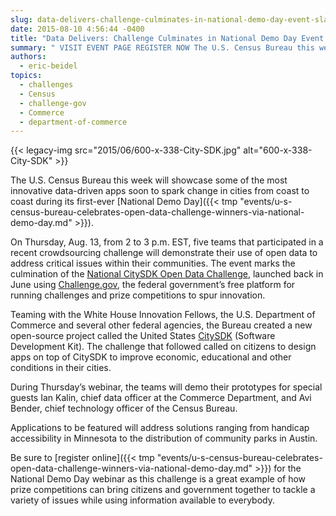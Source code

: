 ```yaml
---
slug: data-delivers-challenge-culminates-in-national-demo-day-event-slated-for-thursday
date: 2015-08-10 4:56:44 -0400
title: "Data Delivers: Challenge Culminates in National Demo Day Event Slated for Thursday"
summary: " VISIT EVENT PAGE REGISTER NOW The U.S. Census Bureau this week will showcase some of the most innovative data-driven apps soon to spark change in cities from coast to coast during its first-ever National Demo Day. On Thursday, Aug. 13, from 2 to 3 p.m. EST, five teams that participated"
authors:
  - eric-beidel
topics:
  - challenges
  - Census
  - challenge-gov
  - Commerce
  - department-of-commerce
---
```


{{< legacy-img src="2015/06/600-x-338-City-SDK.jpg" alt="600-x-338-City-SDK" >}}

The U.S. Census Bureau this week will showcase some of the most innovative data-driven apps soon to spark change in cities from coast to coast during its first-ever [National Demo Day]({{< tmp "events/u-s-census-bureau-celebrates-open-data-challenge-winners-via-national-demo-day.md" >}}).

On Thursday, Aug. 13, from 2 to 3 p.m. EST, five teams that participated in a recent crowdsourcing challenge will demonstrate their use of open data to address critical issues within their communities. The event marks the culmination of the [National CitySDK Open Data Challenge](https://www.challenge.gov/challenge/city-software-development-kit-sdk-data-solutions-challenge/), launched back in June using [Challenge.gov](https://www.challenge.gov/list/), the federal government&#8217;s free platform for running challenges and prize competitions to spur innovation.

Teaming with the White House Innovation Fellows, the U.S. Department of Commerce and several other federal agencies, the Bureau created a new open-source project called the United States [CitySDK](http://uscensusbureau.github.io/citysdk/) (Software Development Kit). The challenge that followed called on citizens to design apps on top of CitySDK to improve economic, educational and other conditions in their cities.

During Thursday’s webinar, the teams will demo their prototypes for special guests Ian Kalin, chief data officer at the Commerce Department, and Avi Bender, chief technology officer of the Census Bureau.

Applications to be featured will address solutions ranging from handicap accessibility in Minnesota to the distribution of community parks in Austin.

Be sure to [register online]({{< tmp "events/u-s-census-bureau-celebrates-open-data-challenge-winners-via-national-demo-day.md" >}}) for the National Demo Day webinar as this challenge is a great example of how prize competitions can bring citizens and government together to tackle a variety of issues while using information available to everybody.
